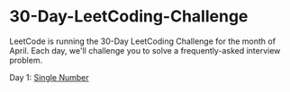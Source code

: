 # 30-Day-LeetCoding-Challenge
LeetCode is running the 30-Day LeetCoding Challenge for the month of April. Each day, we'll challenge you to solve a frequently-asked interview problem.

  Day 1: [Single Number](https://github.com/saikot30/30-Day-LeetCoding-Challenge/blob/master/SingleNumber.java)
